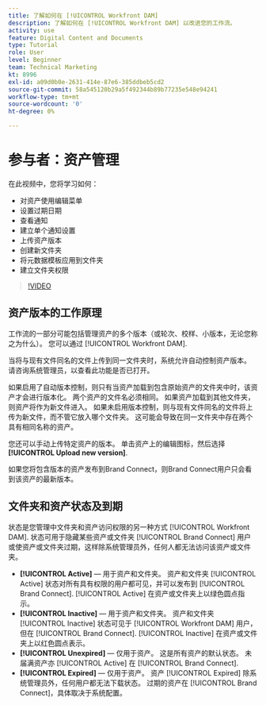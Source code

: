 ```yaml
---
title: 了解如何在 [!UICONTROL Workfront DAM]
description: 了解如何在 [!UICONTROL Workfront DAM] 以改进您的工作流。
activity: use
feature: Digital Content and Documents
type: Tutorial
role: User
level: Beginner
team: Technical Marketing
kt: 8996
exl-id: a09d0b0e-2631-414e-87e6-385ddbeb5cd2
source-git-commit: 58a545120b29a5f492344b89b77235e548e94241
workflow-type: tm+mt
source-wordcount: '0'
ht-degree: 0%

---
```


# 参与者：资产管理

在此视频中，您将学习如何：

* 对资产使用编辑菜单
* 设置过期日期
* 查看通知
* 建立单个通知设置
* 上传资产版本
* 创建新文件夹
* 将元数据模板应用到文件夹
* 建立文件夹权限

>[!VIDEO](https://video.tv.adobe.com/v/335256/?quality=12)

## 资产版本的工作原理

工作流的一部分可能包括管理资产的多个版本（或轮次、校样、小版本，无论您称之为什么）。 您可以通过 [!UICONTROL Workfront DAM].

当将与现有文件同名的文件上传到同一文件夹时，系统允许自动控制资产版本。 请咨询系统管理员，以查看此功能是否已打开。

如果启用了自动版本控制，则只有当资产加载到包含原始资产的文件夹中时，该资产才会进行版本化。 两个资产的文件名必须相同。 如果资产加载到其他文件夹，则资产将作为新文件进入。
如果未启用版本控制，则与现有文件同名的文件将上传为新文件，而不管它放入哪个文件夹。 这可能会导致在同一文件夹中存在两个具有相同名称的资产。

您还可以手动上传特定资产的版本。 单击资产上的编辑图标，然后选择 **[!UICONTROL Upload new version]**.

如果您将包含版本的资产发布到Brand Connect，则Brand Connect用户只会看到该资产的最新版本。

## 文件夹和资产状态及到期

状态是您管理中文件夹和资产访问权限的另一种方式 [!UICONTROL Workfront DAM]. 状态可用于隐藏某些资产或文件夹 [!UICONTROL Brand Connect] 用户或使资产或文件夹过期，这样除系统管理员外，任何人都无法访问该资产或文件夹。

* **[!UICONTROL Active]** — 用于资产和文件夹。 资产和文件夹 [!UICONTROL Active] 状态对所有具有权限的用户都可见，并可以发布到 [!UICONTROL Brand Connect]. [!UICONTROL Active] 在资产或文件夹上以绿色圆点指示。
* **[!UICONTROL Inactive]** — 用于资产和文件夹。 资产和文件夹 [!UICONTROL Inactive] 状态可见于 [!UICONTROL Workfront DAM] 用户，但在 [!UICONTROL Brand Connect]. [!UICONTROL Inactive] 在资产或文件夹上以红色圆点表示。
* **[!UICONTROL Unexpired]** — 仅用于资产。 这是所有资产的默认状态。 未届满资产亦 [!UICONTROL Active] 在 [!UICONTROL Brand Connect].
* **[!UICONTROL Expired]** — 仅用于资产。 资产 [!UICONTROL Expired] 除系统管理员外，任何用户都无法下载状态。 过期的资产在 [!UICONTROL Brand Connect]，具体取决于系统配置。
